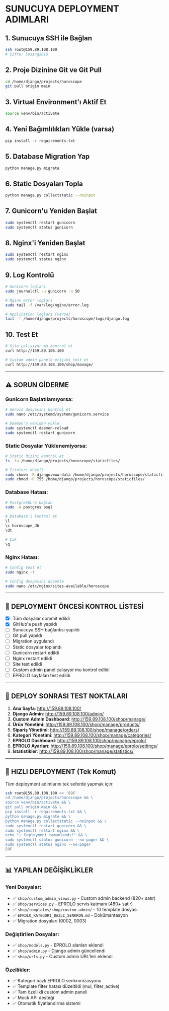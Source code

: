 # SUNUCUYA DEPLOYMENT ADIMLARI

## 1. Sunucuya SSH ile Bağlan
```bash
ssh root@159.89.108.100
# Şifre: losing2016
```

## 2. Proje Dizinine Git ve Git Pull
```bash
cd /home/django/projects/horoscope
git pull origin main
```

## 3. Virtual Environment'ı Aktif Et
```bash
source venv/bin/activate
```

## 4. Yeni Bağımlılıkları Yükle (varsa)
```bash
pip install -r requirements.txt
```

## 5. Database Migration Yap
```bash
python manage.py migrate
```

## 6. Static Dosyaları Topla
```bash
python manage.py collectstatic --noinput
```

## 7. Gunicorn'u Yeniden Başlat
```bash
sudo systemctl restart gunicorn
sudo systemctl status gunicorn
```

## 8. Nginx'i Yeniden Başlat
```bash
sudo systemctl restart nginx
sudo systemctl status nginx
```

## 9. Log Kontrolü
```bash
# Gunicorn logları
sudo journalctl -u gunicorn -n 50

# Nginx error logları
sudo tail -f /var/log/nginx/error.log

# Application logları (varsa)
tail -f /home/django/projects/horoscope/logs/django.log
```

## 10. Test Et
```bash
# Site çalışıyor mu kontrol et
curl http://159.89.108.100

# Custom admin panele erişimi test et
curl http://159.89.108.100/shop/manage/
```

---

## ⚠️ SORUN GİDERME

### Gunicorn Başlatılamıyorsa:
```bash
# Servis dosyasını kontrol et
sudo nano /etc/systemd/system/gunicorn.service

# Daemon'u yeniden yükle
sudo systemctl daemon-reload
sudo systemctl restart gunicorn
```

### Static Dosyalar Yüklenemiyorsa:
```bash
# Static dizini kontrol et
ls -la /home/django/projects/horoscope/staticfiles/

# İzinleri düzelt
sudo chown -R django:www-data /home/django/projects/horoscope/staticfiles/
sudo chmod -R 755 /home/django/projects/horoscope/staticfiles/
```

### Database Hatası:
```bash
# PostgreSQL'e bağlan
sudo -u postgres psql

# Database'i kontrol et
\l
\c horoscope_db
\dt

# Çık
\q
```

### Nginx Hatası:
```bash
# Config test et
sudo nginx -t

# Config dosyasını düzenle
sudo nano /etc/nginx/sites-available/horoscope
```

---

## 📝 DEPLOYMENT ÖNCESİ KONTROL LİSTESİ

- [x] Tüm dosyalar commit edildi
- [x] GitHub'a push yapıldı
- [ ] Sunucuya SSH bağlantısı yapıldı
- [ ] Git pull yapıldı
- [ ] Migration uygulandı
- [ ] Static dosyalar toplandı
- [ ] Gunicorn restart edildi
- [ ] Nginx restart edildi
- [ ] Site test edildi
- [ ] Custom admin panel çalışıyor mu kontrol edildi
- [ ] EPROLO sayfaları test edildi

---

## 🎯 DEPLOY SONRASI TEST NOKTALARI

1. **Ana Sayfa**: http://159.89.108.100/
2. **Django Admin**: http://159.89.108.100/admin/
3. **Custom Admin Dashboard**: http://159.89.108.100/shop/manage/
4. **Ürün Yönetimi**: http://159.89.108.100/shop/manage/products/
5. **Sipariş Yönetimi**: http://159.89.108.100/shop/manage/orders/
6. **Kategori Yönetimi**: http://159.89.108.100/shop/manage/categories/
7. **EPROLO Dashboard**: http://159.89.108.100/shop/manage/eprolo/
8. **EPROLO Ayarları**: http://159.89.108.100/shop/manage/eprolo/settings/
9. **İstatistikler**: http://159.89.108.100/shop/manage/statistics/

---

## 🚀 HIZLI DEPLOYMENT (Tek Komut)

Tüm deployment adımlarını tek seferde yapmak için:

```bash
ssh root@159.89.108.100 << 'EOF'
cd /home/django/projects/horoscope && \
source venv/bin/activate && \
git pull origin main && \
pip install -r requirements.txt && \
python manage.py migrate && \
python manage.py collectstatic --noinput && \
sudo systemctl restart gunicorn && \
sudo systemctl restart nginx && \
echo "✅ Deployment tamamlandı!" && \
sudo systemctl status gunicorn --no-pager && \
sudo systemctl status nginx --no-pager
EOF
```

---

## 📊 YAPILAN DEĞİŞİKLİKLER

### Yeni Dosyalar:
- ✅ `shop/custom_admin_views.py` - Custom admin backend (820+ satır)
- ✅ `shop/services.py` - EPROLO servis katmanı (480+ satır)
- ✅ `shop/templates/shop/custom_admin/` - 10 template dosyası
- ✅ `EPROLO_KATEGORI_BAZLI_SENKRON.md` - Dokümantasyon
- ✅ Migration dosyaları (0002, 0003)

### Değiştirilen Dosyalar:
- ✅ `shop/models.py` - EPROLO alanları eklendi
- ✅ `shop/admin.py` - Django admin güncellendi
- ✅ `shop/urls.py` - Custom admin URL'leri eklendi

### Özellikler:
- ✅ Kategori bazlı EPROLO senkronizasyonu
- ✅ Template filter hatası düzeltildi (mul, filter_active)
- ✅ Tam özellikli custom admin paneli
- ✅ Mock API desteği
- ✅ Otomatik fiyatlandırma sistemi
